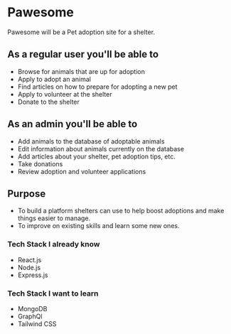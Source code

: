 # Pawesome

Pawesome will be a Pet adoption site for a shelter.

## As a regular user you'll be able to

- Browse for animals that are up for adoption
- Apply to adopt an animal
- Find articles on how to prepare for adopting a new pet
- Apply to volunteer at the shelter
- Donate to the shelter

## As an admin you'll be able to

- Add animals to the database of adoptable animals
- Edit information about animals currently on the database
- Add articles about your shelter, pet adoption tips, etc.
- Take donations
- Review adoption and volunteer applications

## Purpose

- To build a platform shelters can use to help boost adoptions and make things easier to manage.
- To improve on existing skills and learn some new ones.

### Tech Stack I already know

- React.js
- Node.js
- Express.js

### Tech Stack I want to learn

- MongoDB
- GraphQl
- Tailwind CSS
